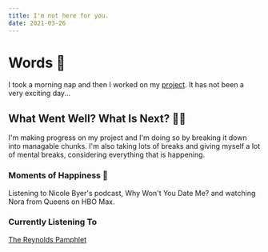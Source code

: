 ```yaml
---
title: I'm not here for you. 
date: 2021-03-26
---
```

# Words 📄

I took a morning nap and then I worked on my [project](https://github.com/TanyaSelvog/wellness-app). It has not been a very exciting day... 

## What Went Well? What Is Next? 🦸‍♀️

I'm making progress on my project and I'm doing so by breaking it down into managable chunks. I'm also taking lots of breaks and giving myself a lot of mental breaks, considering everything that is happening. 

### Moments of Happiness 🥰

Listening to Nicole Byer's podcast, Why Won't You Date Me? and watching Nora from Queens on HBO Max. 

### Currently Listening To

[The Reynolds Pamphlet](https://en.wikipedia.org/wiki/The_Reynolds_Pamphlet_(song))